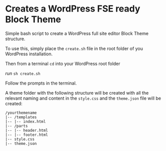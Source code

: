 # Creates a WordPress FSE ready Block Theme

Simple bash script to create a WordPress full site editor Block Theme structure.

To use this, simply place the `create.sh` file in the root folder of you WordPress installation.

Then from a terminal `cd` into your WordPress root folder

*run*
`sh create.sh`

Follow the prompts in the terminal.

A theme folder with the following structure will be created with all the relevant naming and content in the `style.css` and the `theme.json` file will be created:

```
/yourthemename
|-- /templates
|-- |-- index.html
|-- /parts
|-- |-- header.html
|-- |-- footer.html
|-- style.css
|-- theme.json
```

